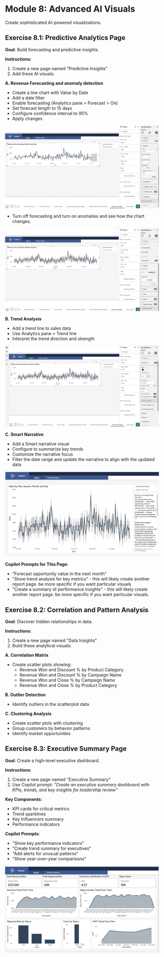 # Module 8: Advanced AI Visuals

Create sophisticated AI-powered visualizations.

## Exercise 8.1: Predictive Analytics Page
**Goal**: Build forecasting and predictive insights.

**Instructions**:
1. Create a new page named "Predictive Insights"
2. Add these AI visuals:

**A. Revenue Forecasting and anomaly detection**
- Create a line chart with Value by Date
- Add a date filter
- Enable forecasting (Analytics pane > Forecast > On)
- Set forecast length to 15 days
- Configure confidence interval to 95%
- Apply changes

![Forecasting](https://github.com/alipouw13/ai-powerbi/blob/main/images/forecasting.png)

- Turn off forecasting and turn on anomalies and see how the chart changes.

![Anomalies](https://github.com/alipouw13/ai-powerbi/blob/main/images/anomalies-2.png)

**B. Trend Analysis**
- Add a trend line to sales data
- Use Analytics pane > Trend line
- Interpret the trend direction and strength

![Trendline](https://github.com/alipouw13/ai-powerbi/blob/main/images/trendline.png)

**C. Smart Narrative**
- Add a Smart narrative visual
- Configure to summarize key trends
- Customize the narrative focus
- Filter the date range and update the narrative to align with the updated data

![Smart Narrative](https://github.com/alipouw13/ai-powerbi/blob/main/images/narrative.png)

**Copilot Prompts for This Page**:
- "Forecast opportunity value in the next month"
- "Show trend analysis for key metrics" - this will likely create another report page. be more specific if you want particular visuals
- "Create a summary of performance insights" - this will likely create another report page. be more specific if you want particular visuals.


## Exercise 8.2: Correlation and Pattern Analysis
**Goal**: Discover hidden relationships in data.

**Instructions**:
1. Create a new page named "Data Insights"
2. Build these analytical visuals:

**A. Correlation Matrix**
- Create scatter plots showing: 
    - Revenue Won and Discount % by Product Category
    - Revenue Won and Discount % by Campaign Name
    - Revenue Won and Close % by Campaign Name
    - Revenue Won and Close % by Product Category


**B. Outlier Detection**
- Identify outliers in the scatterplot data

**C. Clustering Analysis**
- Create scatter plots with clustering
- Group customers by behavior patterns
- Identify market opportunities

## Exercise 8.3: Executive Summary Page
**Goal**: Create a high-level executive dashboard.

**Instructions**:
1. Create a new page named "Executive Summary"
2. Use Copilot prompt: *"Create an executive summary dashboard with KPIs, trends, and key insights for leadership review"*

**Key Components**:
- KPI cards for critical metrics
- Trend sparklines
- Key Influencers summary
- Performance indicators

**Copilot Prompts**:
- "Show key performance indicators"
- "Create trend summary for executives"
- "Add alerts for unusual patterns"
- "Show year-over-year comparisons"

![Summary](https://github.com/alipouw13/ai-powerbi/blob/main/images/summary.png)
